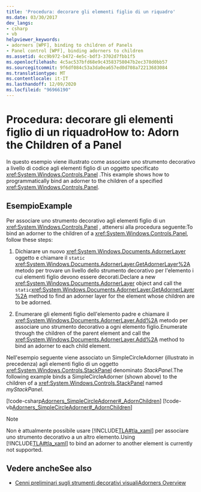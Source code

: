 ```yaml
---
title: 'Procedura: decorare gli elementi figlio di un riquadro'
ms.date: 03/30/2017
dev_langs:
- csharp
- vb
helpviewer_keywords:
- adorners [WPF], binding to children of Panels
- Panel control [WPF], binding adorners to children
ms.assetid: 4cc9b972-b472-4e5c-bdf3-3702d7fbb1f5
ms.openlocfilehash: 4c5ac537bfd68e9c43583758047b2ec378d0bb57
ms.sourcegitcommit: 9f6df084c53a3da0ea657ed0d708a72213683084
ms.translationtype: MT
ms.contentlocale: it-IT
ms.lasthandoff: 12/09/2020
ms.locfileid: "96966190"
---
```

# <a name="how-to-adorn-the-children-of-a-panel"></a><span data-ttu-id="e6d10-102">Procedura: decorare gli elementi figlio di un riquadro</span><span class="sxs-lookup"><span data-stu-id="e6d10-102">How to: Adorn the Children of a Panel</span></span>
<span data-ttu-id="e6d10-103">In questo esempio viene illustrato come associare uno strumento decorativo a livello di codice agli elementi figlio di un oggetto specificato <xref:System.Windows.Controls.Panel> .</span><span class="sxs-lookup"><span data-stu-id="e6d10-103">This example shows how to programmatically bind an adorner to the children of a specified <xref:System.Windows.Controls.Panel>.</span></span>  
  
## <a name="example"></a><span data-ttu-id="e6d10-104">Esempio</span><span class="sxs-lookup"><span data-stu-id="e6d10-104">Example</span></span>  
 <span data-ttu-id="e6d10-105">Per associare uno strumento decorativo agli elementi figlio di un <xref:System.Windows.Controls.Panel> , attenersi alla procedura seguente:</span><span class="sxs-lookup"><span data-stu-id="e6d10-105">To bind an adorner to the children of a <xref:System.Windows.Controls.Panel>, follow these steps:</span></span>  
  
1. <span data-ttu-id="e6d10-106">Dichiarare un nuovo <xref:System.Windows.Documents.AdornerLayer> oggetto e chiamare il `static` <xref:System.Windows.Documents.AdornerLayer.GetAdornerLayer%2A> metodo per trovare un livello dello strumento decorativo per l'elemento i cui elementi figlio devono essere decorati.</span><span class="sxs-lookup"><span data-stu-id="e6d10-106">Declare a new <xref:System.Windows.Documents.AdornerLayer> object and call the `static`<xref:System.Windows.Documents.AdornerLayer.GetAdornerLayer%2A> method to find an adorner layer for the element whose children are to be adorned.</span></span>  
  
2. <span data-ttu-id="e6d10-107">Enumerare gli elementi figlio dell'elemento padre e chiamare il <xref:System.Windows.Documents.AdornerLayer.Add%2A> metodo per associare uno strumento decorativo a ogni elemento figlio.</span><span class="sxs-lookup"><span data-stu-id="e6d10-107">Enumerate through the children of the parent element and call the <xref:System.Windows.Documents.AdornerLayer.Add%2A> method to bind an adorner to each child element.</span></span>  
  
 <span data-ttu-id="e6d10-108">Nell'esempio seguente viene associato un SimpleCircleAdorner (illustrato in precedenza) agli elementi figlio di un oggetto <xref:System.Windows.Controls.StackPanel> denominato *StackPanel*.</span><span class="sxs-lookup"><span data-stu-id="e6d10-108">The following example binds a SimpleCircleAdorner (shown above) to the children of a <xref:System.Windows.Controls.StackPanel> named *myStackPanel*.</span></span>  
  
 [!code-csharp[Adorners_SimpleCircleAdorner#_AdornChildren](~/samples/snippets/csharp/VS_Snippets_Wpf/Adorners_SimpleCircleAdorner/CSharp/Window1.xaml.cs#_adornchildren)]
 [!code-vb[Adorners_SimpleCircleAdorner#_AdornChildren](~/samples/snippets/visualbasic/VS_Snippets_Wpf/Adorners_SimpleCircleAdorner/VisualBasic/Window1.xaml.vb#_adornchildren)]  
  
> [!NOTE]
> <span data-ttu-id="e6d10-109">Non è attualmente possibile usare [!INCLUDE[TLA#tla_xaml](../../../includes/tlasharptla-xaml-md.md)] per associare uno strumento decorativo a un altro elemento.</span><span class="sxs-lookup"><span data-stu-id="e6d10-109">Using [!INCLUDE[TLA#tla_xaml](../../../includes/tlasharptla-xaml-md.md)] to bind an adorner to another element is currently not supported.</span></span>  
  
## <a name="see-also"></a><span data-ttu-id="e6d10-110">Vedere anche</span><span class="sxs-lookup"><span data-stu-id="e6d10-110">See also</span></span>

- [<span data-ttu-id="e6d10-111">Cenni preliminari sugli strumenti decorativi visuali</span><span class="sxs-lookup"><span data-stu-id="e6d10-111">Adorners Overview</span></span>](adorners-overview.md)
